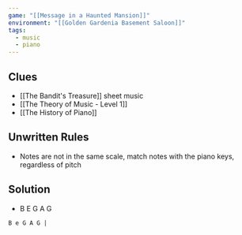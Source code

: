```yaml
---
game: "[[Message in a Haunted Mansion]]"
environment: "[[Golden Gardenia Basement Saloon]]"
tags:
  - music
  - piano
---
```

## Clues
- [[The Bandit's Treasure]] sheet music
- [[The Theory of Music - Level 1]]
- [[The History of Piano]]
## Unwritten Rules
* Notes are not in the same scale, match notes with the piano keys, regardless of pitch
## Solution
* B E G A G

```music-abc
B e G A G |
```